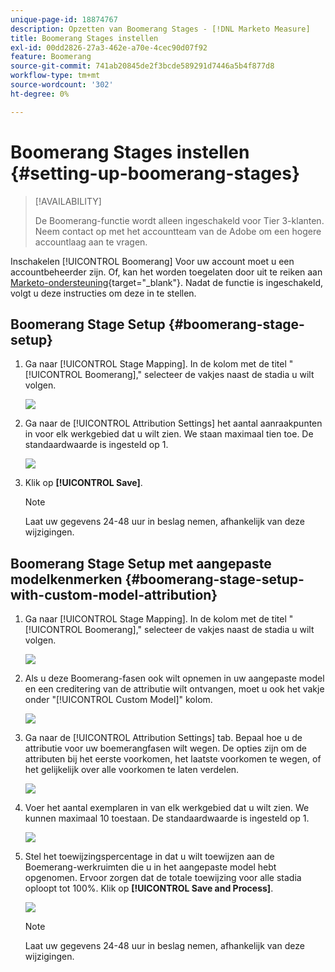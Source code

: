 ```yaml
---
unique-page-id: 18874767
description: Opzetten van Boomerang Stages - [!DNL Marketo Measure]
title: Boomerang Stages instellen
exl-id: 00dd2826-27a3-462e-a70e-4cec90d07f92
feature: Boomerang
source-git-commit: 741ab20845de2f3bcde589291d7446a5b4f877d8
workflow-type: tm+mt
source-wordcount: '302'
ht-degree: 0%

---
```


# Boomerang Stages instellen {#setting-up-boomerang-stages}

>[!AVAILABILITY]
>
>De Boomerang-functie wordt alleen ingeschakeld voor Tier 3-klanten. Neem contact op met het accountteam van de Adobe om een hogere accountlaag aan te vragen.

Inschakelen [!UICONTROL Boomerang] Voor uw account moet u een accountbeheerder zijn. Of, kan het worden toegelaten door uit te reiken aan [Marketo-ondersteuning](https://nation.marketo.com/t5/support/ct-p/Support){target="_blank"}. Nadat de functie is ingeschakeld, volgt u deze instructies om deze in te stellen.

## Boomerang Stage Setup {#boomerang-stage-setup}

1. Ga naar [!UICONTROL Stage Mapping]. In de kolom met de titel &quot;[!UICONTROL Boomerang],&quot; selecteer de vakjes naast de stadia u wilt volgen.

   ![](assets/1-2.png)

1. Ga naar de [!UICONTROL Attribution Settings] het aantal aanraakpunten in voor elk werkgebied dat u wilt zien. We staan maximaal tien toe. De standaardwaarde is ingesteld op 1.

   ![](assets/2-2.png)

1. Klik op **[!UICONTROL Save]**.

   >[!NOTE]
   >
   >Laat uw gegevens 24-48 uur in beslag nemen, afhankelijk van deze wijzigingen.

## Boomerang Stage Setup met aangepaste modelkenmerken {#boomerang-stage-setup-with-custom-model-attribution}

1. Ga naar [!UICONTROL Stage Mapping]. In de kolom met de titel &quot;[!UICONTROL Boomerang],&quot; selecteer de vakjes naast de stadia u wilt volgen.

   ![](assets/3-1.png)

1. Als u deze Boomerang-fasen ook wilt opnemen in uw aangepaste model en een creditering van de attributie wilt ontvangen, moet u ook het vakje onder &quot;[!UICONTROL Custom Model]&quot; kolom.

   ![](assets/4-1.png)

1. Ga naar de [!UICONTROL Attribution Settings] tab. Bepaal hoe u de attributie voor uw boemerangfasen wilt wegen. De opties zijn om de attributen bij het eerste voorkomen, het laatste voorkomen te wegen, of het gelijkelijk over alle voorkomen te laten verdelen.

   ![](assets/5-1.png)

1. Voer het aantal exemplaren in van elk werkgebied dat u wilt zien. We kunnen maximaal 10 toestaan. De standaardwaarde is ingesteld op 1.

   ![](assets/6-1.png)

1. Stel het toewijzingspercentage in dat u wilt toewijzen aan de Boemerang-werkruimten die u in het aangepaste model hebt opgenomen. Ervoor zorgen dat de totale toewijzing voor alle stadia oploopt tot 100%. Klik op **[!UICONTROL Save and Process]**.

   ![](assets/7-1.png)

   >[!NOTE]
   >
   >Laat uw gegevens 24-48 uur in beslag nemen, afhankelijk van deze wijzigingen.
